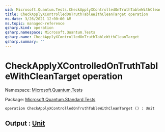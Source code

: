 ```yaml
---
uid: Microsoft.Quantum.Tests.CheckApplyXControlledOnTruthTableWithCleanTarget
title: CheckApplyXControlledOnTruthTableWithCleanTarget operation
ms.date: 3/26/2021 12:00:00 AM
ms.topic: managed-reference
qsharp.kind: operation
qsharp.namespace: Microsoft.Quantum.Tests
qsharp.name: CheckApplyXControlledOnTruthTableWithCleanTarget
qsharp.summary: ''
---
```


# CheckApplyXControlledOnTruthTableWithCleanTarget operation

Namespace: [Microsoft.Quantum.Tests](xref:Microsoft.Quantum.Tests)

Package: [Microsoft.Quantum.Standard.Tests](https://nuget.org/packages/Microsoft.Quantum.Standard.Tests)




```qsharp
operation CheckApplyXControlledOnTruthTableWithCleanTarget () : Unit
```


## Output : [Unit](xref:microsoft.quantum.lang-ref.unit)

